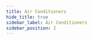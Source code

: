 ```yaml
---
title: Air Conditioners
hide_title: true
sidebar_label: Air Conditioners
sidebar_position: 2
---
```


